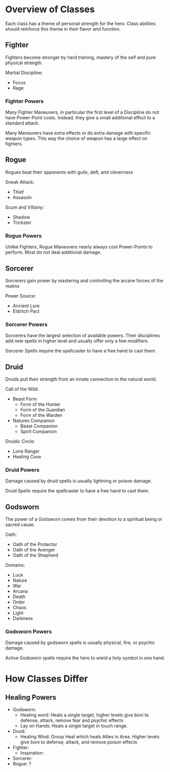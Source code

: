 # Overview of Classes
Each class has a theme of personal strength for the hero.
Class abilities should reinforce this theme in their flavor and function.

## Fighter
Fighters become stronger by hard training, mastery of the self and pure physical strength.

Martial Discipline:
* Focus
* Rage

### Fighter Powers
Many Fighter Maneuvers, in particular the first level of a Discipline do not have Power-Point costs.
Instead, they give a small additional effect to a standard attack.

Many Maneuvers have extra effects or do extra damage with specific weapon types.
This way the choice of weapon has a large effect on fighters.

## Rogue
Rogues beat their opponents with guile, deft, and cleverness

Sneak Attack:
* Thief
* Assassin
  
Scum and Villainy:
* Shadow
* Trickster

### Rogue Powers
Unlike Fighters, Rogue Maneuvers nearly always cost Power-Points to perform.
Most do not deal additional damage.

## Sorcerer
Sorcerers gain power by mastering and controlling the arcane forces of the realms

Power Source:
* Ancient Lore
* Eldritch Pact

### Sorcerer Powers
Sorcerers have the largest selection of available powers.
Their disciplines add new spells in higher level and usually offer only a few modifiers.

Sorcerer Spells require the spellcaster to have a free hand to cast them.

## Druid
Druids pull their strength from an innate connection to the natural world.

Call of the Wild:
* Beast Form
  * Form of the Hunter
  * Form of the Guardian
  * Form of the Warden
* Natures Companion
  * Beast Companion
  * Spirit Companion

Druidic Circle:
* Lone Ranger
* Healing Cove

### Druid Powers
Damage caused by druid spells is usually lightning or poison damage.

Druid Spells require the spellcaster to have a free hand to cast them.

## Godsworn
The power of a Godsworn comes from their devotion to a spiritual being or sacred cause.

Oath:
* Oath of the Protector
* Oath of the Avenger
* Oath of the Shepherd

Domains:
* Luck
* Nature
* War
* Arcana
* Death
* Order
* Chaos
* Light
* Darkness

### Godsworn Powers
Damage caused by godsworn spells is usually physical, fire, or psychic damage.

Active Godsworn spells require the hero to wield a holy symbol in one hand.

# How Classes Differ

## Healing Powers

* Godsworn: 
  * Healing word: Heals a single target, higher levels give boni to defense, attack, remove fear and psychic effects
  * Lay on Hands: Heals a single target in touch range.
* Druid: 
  * Healing Wind: Group Heal which heals Allies in Area. Higher levels give boni to defense, attack, and remove poison effects
* Fighter:
  * Inspiration: 
* Sorcerer: 
* Rogue: ?
